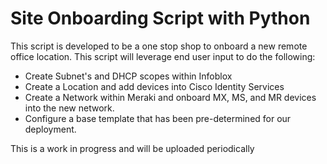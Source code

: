 # Site Onboarding Script with Python

This script is developed to be a one stop shop to onboard a new remote office location. This script will leverage end user input to do the following:
* Create Subnet's and DHCP scopes within Infoblox
* Create a Location and add devices into Cisco Identity Services
* Create a Network within Meraki and onboard MX, MS, and MR devices into the new network.
* Configure a base template that has been pre-determined for our deployment.

This is a work in progress and will be uploaded periodically

